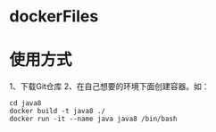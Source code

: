 # dockerFiles
# 使用方式
1、下载Git仓库
2、在自己想要的环境下面创建容器。如：
```
cd java8
docker build -t java8 ./
docker run -it --name java java8 /bin/bash  
```

